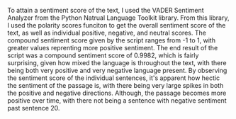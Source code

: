 To attain a sentiment score of the text, I used the VADER Sentiment Analyzer from the Python Natrual Language Toolkit library. From this library, I used the polarity scores funciton to get the overall sentiment score of the text, as well as individual positive, negative, and neutral scores.
The compound sentiment score given by the script ranges from -1 to 1, with greater values reprenting more positive sentiment. The end result of the script was a compound sentiment score of 0.9982, which is fairly surprising, given how mixed the language is throughout the text, with there being both very positive and very negative language present.
By observing the sentiment score of the individual sentences, it's apparent how hectic the sentiment of the passage is, with there being very large spikes in both the positive and negative directions. Although, the passage becomes more positive over time, with there not being a sentence with negative sentiment past sentence 20. 

